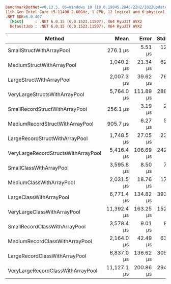 ``` ini

BenchmarkDotNet=v0.13.5, OS=Windows 10 (10.0.19045.2846/22H2/2022Update)
11th Gen Intel Core i5-11400 2.60GHz, 1 CPU, 12 logical and 6 physical cores
.NET SDK=6.0.407
  [Host]     : .NET 6.0.15 (6.0.1523.11507), X64 RyuJIT AVX2
  DefaultJob : .NET 6.0.15 (6.0.1523.11507), X64 RyuJIT AVX2


```
|                              Method |        Mean |     Error |    StdDev |      Gen0 |     Gen1 |     Gen2 | Allocated |
|------------------------------------ |------------:|----------:|----------:|----------:|---------:|---------:|----------:|
|            SmallStructWithArrayPool |    276.1 μs |   5.51 μs |  12.56 μs |  333.0078 | 333.0078 | 333.0078 |      1 MB |
|           MediumStructWithArrayPool |  1,040.2 μs |  21.34 μs |  62.91 μs |  998.0469 | 998.0469 | 998.0469 |      3 MB |
|            LargeStructWithArrayPool |  2,007.3 μs |  39.62 μs |  76.34 μs |  285.1563 | 285.1563 | 285.1563 |      5 MB |
|       VeryLargeStructsWithArrayPool |  5,764.0 μs | 111.89 μs | 288.83 μs |  328.1250 | 328.1250 | 328.1250 |     11 MB |
|      SmallRecordStructWithArrayPool |    256.1 μs |   3.19 μs |   2.83 μs |  333.0078 | 333.0078 | 333.0078 |      1 MB |
|     MediumRecordStructWithArrayPool |    905.7 μs |   6.27 μs |   5.55 μs |  999.0234 | 999.0234 | 999.0234 |      3 MB |
|      LargeRecordStructWithArrayPool |  1,748.5 μs |  27.05 μs |  23.98 μs |  412.1094 | 412.1094 | 412.1094 |      5 MB |
| VeryLargeRecordStructsWithArrayPool |  5,416.4 μs | 106.69 μs | 242.99 μs |  375.0000 | 375.0000 | 375.0000 |     11 MB |
|             SmallClassWithArrayPool |  3,595.8 μs |   8.50 μs |   7.54 μs |  535.1563 | 457.0313 | 304.6875 |   3.29 MB |
|            MediumClassWithArrayPool |  2,031.5 μs |  18.76 μs |  17.55 μs |  664.0625 | 332.0313 | 332.0313 |   4.81 MB |
|             LargeClassWithArrayPool |  6,771.4 μs | 134.82 μs | 393.28 μs | 1085.9375 | 632.8125 | 312.5000 |   6.34 MB |
|         VeryLargeClassWithArrayPool | 11,392.4 μs | 163.25 μs | 152.71 μs | 1890.6250 | 843.7500 | 390.6250 |  10.92 MB |
|       SmallRecordClassWithArrayPool |  3,578.4 μs |   9.01 μs |   8.43 μs |  535.1563 | 457.0313 | 304.6875 |   3.29 MB |
|      MediumRecordClassWithArrayPool |  2,164.0 μs |  42.49 μs |  63.59 μs |  664.0625 | 332.0313 | 332.0313 |   4.81 MB |
|       LargeRecordClassWithArrayPool |  6,837.0 μs | 136.62 μs | 305.58 μs | 1085.9375 | 640.6250 | 312.5000 |   6.34 MB |
|   VeryLargeRecordClassWithArrayPool | 11,127.1 μs | 200.86 μs | 294.42 μs | 1890.6250 | 843.7500 | 390.6250 |  10.92 MB |

